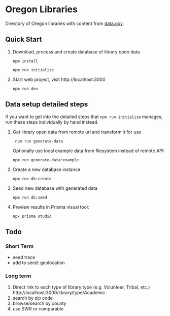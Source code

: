 # Oregon Libraries

Directory of Oregon libraries with content from [data.gov](https://catalog.data.gov/dataset/oregon-library-directory).

## Quick Start

1.  Download, process and create database of library open data

        npm install

        npm run initialize

2.  Start web project, visit http://localhost:3000

        npm run dev

## Data setup detailed steps

If you want to get into the detailed steps that `npm run initialize` manages, run these steps individually by hand instead.

1.  Get library open data from remote url and transform it for use

         npm run generate-data

    Optionally use local example data from filesystem instead of remote API:

        npm run generate-data:example

2.  Create a new database instance

        npm run db:create

3.  Seed new database with generated data

        npm run db:seed

4.  Preview results in Prisma visual tool:

        npx prisma studio

## Todo

### Short Term

- seed trace
- add to seed: geolocation

### Long term

1. Direct link to each type of library type (e.g. Volunteer, Tribal, etc.)
   http://localhost:3000/library/type/Academic
2. search by zip code
3. browse/search by county
4. use SWR or comparable
